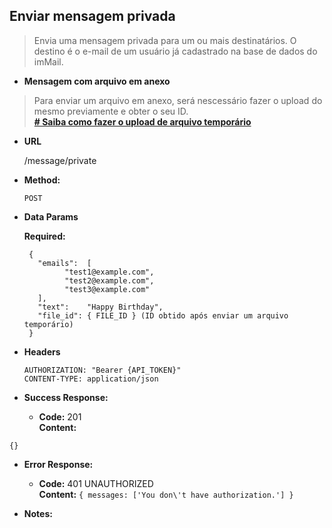 **Enviar mensagem privada**
----
> Envia uma mensagem privada para um ou mais destinatários.
O destino é o e-mail de um usuário já cadastrado na base de dados do imMail.

* **Mensagem com arquivo em anexo**

> Para enviar um arquivo em anexo, será nescessário fazer o upload do mesmo previamente e obter o seu ID.<br>
**[# Saiba como fazer o upload de arquivo temporário](v2/files/upload-temp.files.md)**

* **URL**
   
   /message/private

* **Method:**
  
  `POST`
  
* **Data Params**
  
  **Required:**

   ```
    {
      "emails":  [ 
            "test1@example.com",
            "test2@example.com",
            "test3@example.com"
      ],
      "text":    "Happy Birthday",
      "file_id": { FILE_ID } (ID obtido após enviar um arquivo temporário)
    }
  ```

* **Headers**

   ```
   AUTHORIZATION: "Bearer {API_TOKEN}"
   CONTENT-TYPE: application/json
   ```

* **Success Response:** 
  
  * **Code:** 201 <br />
    **Content:** 
```
{}
```
 
* **Error Response:**

  * **Code:** 401 UNAUTHORIZED <br />
    **Content:** `{ messages: ['You don\'t have authorization.'] }`

* **Notes:**

